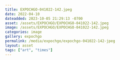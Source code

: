 ```yaml
---
title: EXPOCHGO-041022-142.jpeg
date: 2022-04-10
dateadded: 2023-10-05 21:29:13 -0700
asset: /assets/EXPOCHGO/EXPOCHGO-041022-142.jpeg
image: /assets/EXPOCHGO/EXPOCHGO-041022-142.jpeg
categories: image
gallery: expochgo
permalink: /media/expochgo/expochgo-041022-142-jpeg
layout: asset
tags: ["art", "times"]
--- 
```

